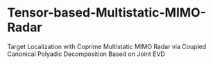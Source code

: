 # Tensor-based-Multistatic-MIMO-Radar
Target Localization with Coprime Multistatic MIMO Radar via Coupled Canonical Polyadic Decomposition Based on Joint EVD

